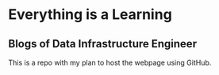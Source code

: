 # Everything is a Learning 

## Blogs of Data Infrastructure Engineer 

This is a repo with my plan to host the webpage using GitHub. 
